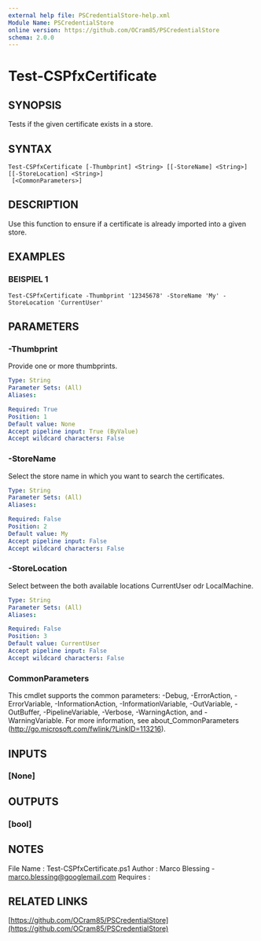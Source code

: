 ```yaml
---
external help file: PSCredentialStore-help.xml
Module Name: PSCredentialStore
online version: https://github.com/OCram85/PSCredentialStore
schema: 2.0.0
---
```


# Test-CSPfxCertificate

## SYNOPSIS
Tests if the given certificate exists in a store.

## SYNTAX

```
Test-CSPfxCertificate [-Thumbprint] <String> [[-StoreName] <String>] [[-StoreLocation] <String>]
 [<CommonParameters>]
```

## DESCRIPTION
Use this function to ensure if a certificate is already imported into a given store.

## EXAMPLES

### BEISPIEL 1
```
Test-CSPfxCertificate -Thumbprint '12345678' -StoreName 'My' -StoreLocation 'CurrentUser'
```

## PARAMETERS

### -Thumbprint
Provide one or more thumbprints.

```yaml
Type: String
Parameter Sets: (All)
Aliases:

Required: True
Position: 1
Default value: None
Accept pipeline input: True (ByValue)
Accept wildcard characters: False
```

### -StoreName
Select the store name in which you want to search the certificates.

```yaml
Type: String
Parameter Sets: (All)
Aliases:

Required: False
Position: 2
Default value: My
Accept pipeline input: False
Accept wildcard characters: False
```

### -StoreLocation
Select between the both available locations CurrentUser odr LocalMachine.

```yaml
Type: String
Parameter Sets: (All)
Aliases:

Required: False
Position: 3
Default value: CurrentUser
Accept pipeline input: False
Accept wildcard characters: False
```

### CommonParameters
This cmdlet supports the common parameters: -Debug, -ErrorAction, -ErrorVariable, -InformationAction, -InformationVariable, -OutVariable, -OutBuffer, -PipelineVariable, -Verbose, -WarningAction, and -WarningVariable. For more information, see about_CommonParameters (http://go.microsoft.com/fwlink/?LinkID=113216).

## INPUTS

### [None]
## OUTPUTS

### [bool]
## NOTES
File Name   : Test-CSPfxCertificate.ps1
Author      : Marco Blessing - marco.blessing@googlemail.com
Requires    :

## RELATED LINKS

[https://github.com/OCram85/PSCredentialStore](https://github.com/OCram85/PSCredentialStore)

